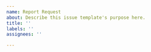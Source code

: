 ```yaml
---
name: Report Request
about: Describe this issue template's purpose here.
title: ''
labels: ''
assignees: ''

---
```



